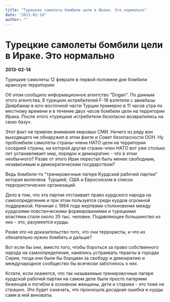 ```yaml
---
title: "Турецкие самолеты бомбили цели в Ираке. Это нормально"
date: "2013-02-14"
author: ""
---
```


# Турецкие самолеты бомбили цели в Ираке. Это нормально

**2013-02-14** 

Турецкие самолеты 12 февраля в первой половине дня бомбили иракскую территорию

Об этом сообщило информационное агентство "Dogan". По данным этого агентства, 8 турецких истребителей F-16 взлетели с авиабазы Диярбакир в юго-восточной части Турции примерно в 11 часов утра по местному времени и в течение двух часов бомбили цели на территории Ирака. После этого «турецкие истребители безопасно возвратились на свою базу».

 Этот факт не привлек внимания мировых СМИ. Ничего из ряду вон выходящего не обнаружил в этом факте и Совет безопасности ООН. Ну пробомбили самолеты страны-члена НАТО цели на территории соседней страны, на которой другая страна-член НАТО вот уже столько лет устанавливает мир, порядок и демократию - что в этом необычного? Разве от этого Ирак перестал быть менее свободным, независимым и демократическим государством?

Ведь бомбили-то "тренировочные лагеря Kурдской рабочей партии" которая включена  Турцией, США и Евросоюзом в список террористических организаций.

Дело в том, что эта партия отстаивает право курдского народа на самоопределение и при этом пользуется среди курдов огромной поддержкой. Начиная с 1984 года жертвами столкновения между курдскими повстанческими формированиями и турецкими властями.стали около 35 тыс. человек. Подавляющее большинство из них - это, разумеется курды.

Разве это не доказательство того, что они террористы, и что их обязательно нужно бомбить и дальше?

Вот если бы они, вместо того, чтобы бороться за право собственного народа на самоопределение, нанялись устраивать теракты в городах Сирии, тогда они были бы борцами за свободу и демократию и международное сообщество бы всячески заботилось о них.  

Кстати, если окажется, что так называемые тренировочные лагеря курдской рабочей партии на самом деле были просто лагерями беженцев и погибли в основном женщины, дети и старики - это тоже не страшно. Это будет означать, что произошла досадная ошибка и курды сами в ней виноваты.